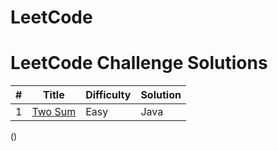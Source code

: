 # LeetCode

# LeetCode Challenge Solutions
#|Title|Difficulty|Solution
-|-----|----------|--------
1|[Two Sum](https://leetcode.com/problems/two-sum)|Easy|Java
()

